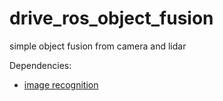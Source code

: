 # drive_ros_object_fusion
simple object fusion from camera and lidar

Dependencies:
* [image recognition](https://github.com/tum-phoenix/drive_ros_image_recognition)
